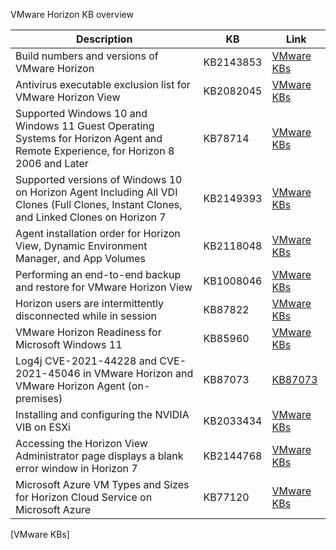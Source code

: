 VMware Horizon KB overview

| **Description** | **KB** | **Link** |
| --- | --- | --- |
| Build numbers and versions of VMware Horizon | KB2143853 | [VMware KBs](https://kb.vmware.com/s/article/2143853?lang=en_US) |
| Antivirus executable exclusion list for VMware Horizon View | KB2082045 | [VMware KBs](https://kb.vmware.com/s/article/2082045?lang=en_US) |
| Supported Windows 10 and Windows 11 Guest Operating Systems for Horizon Agent and Remote Experience, for Horizon 8 2006 and Later | KB78714 | [VMware KBs](https://kb.vmware.com/s/article/78714?lang=en_US) |
| Supported versions of Windows 10 on Horizon Agent Including All VDI Clones (Full Clones, Instant Clones, and Linked Clones on Horizon 7 | KB2149393 | [VMware KBs](https://kb.vmware.com/s/article/2149393?lang=en_US) |
| Agent installation order for Horizon View, Dynamic Environment Manager, and App Volumes | KB2118048 | [VMware KBs](https://kb.vmware.com/s/article/2118048?lang=en_US) |
| Performing an end-to-end backup and restore for VMware Horizon View | KB1008046 | [VMware KBs](https://kb.vmware.com/s/article/1008046?lang=en_US) |
| Horizon users are intermittently disconnected while in session | KB87822 | [VMware KBs](https://kb.vmware.com/s/article/87822?lang=en_US) | 
| VMware Horizon Readiness for Microsoft Windows 11 | KB85960 | [VMware KBs](https://kb.vmware.com/s/article/85960?lang=en_US) |
| Log4j CVE-2021-44228 and CVE-2021-45046 in VMware Horizon and VMware Horizon Agent (on-premises) | KB87073 | [KB87073](https://kb.vmware.com/s/article/87073?lang=en_US) |
| Installing and configuring the NVIDIA VIB on ESXi | KB2033434 | [VMware KBs](https://kb.vmware.com/s/article/2033434?lang=en_US) | 
| Accessing the Horizon View Administrator page displays a blank error window in Horizon 7 | KB2144768 | [VMware KBs](https://kb.vmware.com/s/article/2144768?lang=en_US) | 
| Microsoft Azure VM Types and Sizes for Horizon Cloud Service on Microsoft Azure | KB77120 | [VMware KBs](https://kb.vmware.com/s/article/77120?lang=en_US) |




[VMware KBs]
